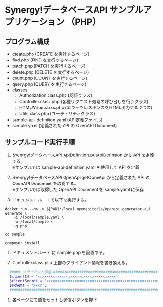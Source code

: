# Synergy!データベースAPI サンプルアプリケーション （PHP）

## プログラム構成
* create.php (CREATE を実行するページ)
* find.php (FIND を実行するページ)
* patch.php (PATCH を実行するページ)
* delete.php (DELETE を実行するページ)
* count.php (COUNT を実行するページ)
* query.php (QUERY を実行するページ)
* classes
  * Authorization.class.php (認証クラス)
  * Controller.class.php (各種リクエスト処理の呼び出しを行うクラス)
  * HTMLWriter.class.php (エラーやレスポンスをHTML出力するクラス)
  * Utils.class.php (ユーティリティクラス)
* sample-api-definition.yaml (API定義ファイル)
* sample.yaml (定義された API の OpenAPI Document)

## サンプルコード実行手順
1. Syenrgy!データベースAPI.ApiDefinition.putApiDefinition から API を定義する。  
   ※サンプルでは sample-api-definition.yaml を使用して API を定義

1. Syenrgy!データベースAPI.OpenApi.getOpneApi から定義された API の OpenAPI Document を取得する。  
   ※サンプルでは取得した OpenAPI Document を sample.yaml に保存

1. ドキュメントルートで以下を実行する。
```
docker run --rm -v ${PWD}:/local openapitools/openapi-generator-cli generate \
    -i /local/sample.yaml \
    -o /local/sample \
    -g php

cd sample

composer install
```

1. ドキュメントルート に sample.php を設置する。

1. Controller.class.php 上部のクライアント情報を書き換える。
```php
  ##### クライアント情報 #################################################################
  $clientId = 'xxxxxxxx-xxxx-xxxx-xxxx-xxxxxxxxxxxx';
  $clientSecret = 'xxxxxxxxxxxxxxxxxxxxxxxxxxxxxxxxxxxxxxxxxxxxxxxxxxxxxxxxxxxxxxxx';
  $schema = 'xxxx';
  #######################################################################################
```

1. 各ページにて値をセットし送信ボタンを押下  

